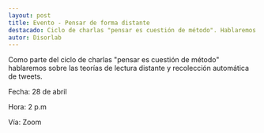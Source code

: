 ```yaml
---
layout: post
title: Evento - Pensar de forma distante
destacado: Ciclo de charlas "pensar es cuestión de método". Hablaremos sobre las teorías de lectura distante y recolección automática de tweets.
autor: Disorlab
--- 
```


Como parte del ciclo de charlas "pensar es cuestión de método" hablaremos sobre las teorías de lectura distante y recolección automática de tweets.

Fecha: 28 de abril

Hora: 2 p.m

Vía: Zoom